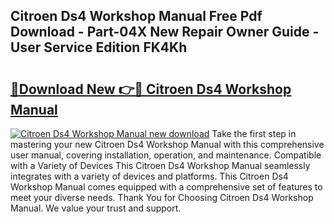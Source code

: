 ## Citroen Ds4 Workshop Manual Free Pdf Download - Part-04X New Repair Owner Guide - User Service Edition FK4Kh

# <h2><a href="http://cf15616.oget.top/?id=Citroen+Ds4+Workshop+Manual">🔗Download New 👉🔴 Citroen Ds4 Workshop Manual</a></h2>

[![Citroen Ds4 Workshop Manual new download](https://i.imgur.com/5g1atiW.png)](http://cf15616.oget.top/?id=Citroen+Ds4+Workshop+Manual)
Take the first step in mastering your new Citroen Ds4 Workshop Manual with this comprehensive user manual, covering installation, operation, and maintenance. Compatible with a Variety of Devices This Citroen Ds4 Workshop Manual seamlessly integrates with a variety of devices and platforms. This Citroen Ds4 Workshop Manual comes equipped with a comprehensive set of features to meet your diverse needs. Thank You for Choosing Citroen Ds4 Workshop Manual. We value your trust and support.
